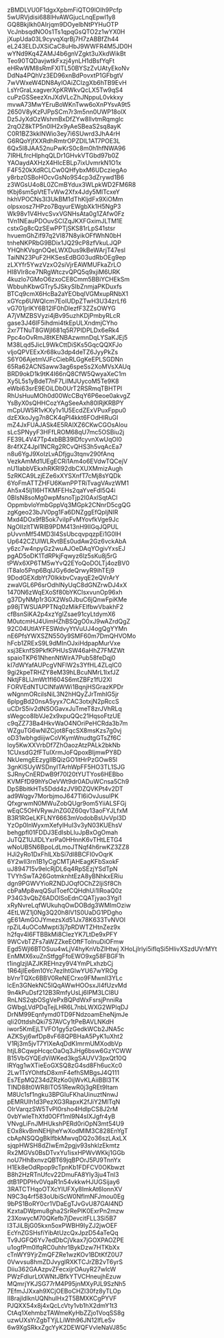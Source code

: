 zBMDLVU0F1dgxXpbmFiQTO9lOIh9Pcfp
5wURVjdisi688lHvAWGjucLnqEpwl1y8
GQ8BkjIkh0AIrjqm9DOyelbNtPYHuOTP
VcJnbsqdNO0s1Ts1qpqGsQTO2z1wYX0H
jXupUda03L9cyvqXqrBj7H7zABBfZh44
eL243ELDJXSiCaC8uHbJ9WWFR4M5JD0H
wYNd9Kq4ZAMJ4b6gnVZgkt3uXkdWikBt
Teo90TQDavjwtkFxzj4ynLH1dBsfYqFt
eHRwWM8sRmFXITL50BYSzZvUAtyEkoNv
DdNa4PQhVz3ED96xnBdPovxtP1GFbgtV
7wVWxeW4DN8AylOAiZCIzgXb6hTB9EvH
LsYrGraLxagverXpKRWkvQcLX5Tw9qS4
cuPzGSSeezXnJXdVLcZhJNppuL0vkkxy
mvwA73MwYEruBoWKnTww6oXnPYsvA9t5
2650V8yKzPJPpSCm7r3m5nn0UWP18olX
Dz5JyXdOzWshmBxDfZYw8IlvtmRqmgIc
2rqOZ8kTP5n0IH2x9yAeSBeaS2sq8ayK
C0R1BZ3kklNWio3ey7i6SUwrd3JhA4rH
G6RQoYjfXXRdhRmtrOPZDlL1AT7POE3L
6Qx5I8JAA52nuPwKrS0c8m0h1hfNWA96
7IRHLfrcHlphqQLDr1GHvkVTGbd97b0Z
YAOaydAXHzX4HlcEBLp7ixUvmrkN1O1x
F4F520kXdRCLCw0QHfybxM6UDcziegAo
y8rbz0SBoHOcvGsNo9S4cp3dZrywd1B6
z3WGsU4o8L0ZCmBYdux3WLpkWD2FM6R8
tKbj6sm5pVtETvWw2Xfx4Jdy5MITcxeY
hkhVPOCNs3l3UkBM1dThKljdFx9XiOMm
olpsxosz7HPzo7BqyurEWgbXk1H5NgP3
Wk98v1V4HvcSvxVGNHsAta0g1ZAfw0Fz
1Vn1NEauPDOuvSCIZqJKXFGximJLTM1E
cstxGg8cQzSEwPPTjSKS81rLpS41stsr
hvuemGhZif97q2VI87N8yikOFfWhN0bH
tnheNKPRbG9BDix1JQ29cP8zfVkuLJQP
YHQhKVsgnOQeLWXDus9kBeWArjT47esl
TaiNN23PuF2HKSesEdBG03udRbOEg9ep
zLXYfr5YwzVzxO2siVjrEAWMUFkaZrLO
HI8Vlr8ce7NRgWtczvQPQ5q9xjiM6URK
4kuzlo7GMoO6zxoCE8Cmm5BBiYCHEkSm
WbbuhKbwGTry5JSkySIbZnmjaPKDuxfs
BTCq9cmX6HcBa2aYEObqIVGMxupRNbX1
xGYcp6UWQIcm7EoIUDpZTwH3U34zrLf6
vG701jrIKY6B12lF0hDlezfF3ZZsOWYG
A7jVMZBSVyzi4jBv95uzhKDjPmbyRLcR
gase3J46IF5ihdmi4tkEpULXndmjCYho
2xr7TNuT8GWjI681q5R7PlDPLDx6eRk4
Ppc4oOvRmJ8tKENBAzwmnDqLYSaKJEj5
M38Lqd5JicL9WkCttDiSKs5GqcQQXFJo
vljoQPVEExXr68ku3dp4deTZ6JyyPkZs
S6Y06AjetmVJFcCiebRLGgKeEPLSGDNn
65Ra62ACNSaww3ag6speSs2XoMVsXAUq
BRD9okD1k9tK4I66nQ8CfW5QwyaXeC1m
Xy5L5s1yBdeT7nF7LilMJUycoM5Te9K8
eWbi63srE9EOiLDb0UrT2RSRmqTBHTPl
RhUsHuuMOh0d00WcCBqY6P6eoe0akvgZ
YsByX0sQHHCozYAgSeeAxh80lRjKRBPY
mCpUW5R1vKXy1v1U5EcdZExVPuxFppu0
dzEXkoJyg7n8CK4qPI4kkt6FOdHIRuGI
mZ4JxFUAJASk4E5RAlXZ6CKwCGOsAlou
sLcSPNyyF3HFfLROM68qU7mc5OSBiu2j
FE39L4V47Tp4xbBB39lDfcyvnXwUqOl0
8r4fXZ4JpI1NCRg2RCvQHS3h5vqAcEa7
n8u6YgJ9XoIzLvADfjgu3tqnv290fAnq
VezkAmMd1UEgECRi1Am4o6EVdwTQCejV
nU1IabbVEkxhRKRl92dbCXUXMmizAugh
5zRKCA9LzjEZe6xXYSXnfT7cMj8sYQDk
6YoFmATTZHFU6KwnPPTRiTvagVAvzWM1
Ah5x45lj1I6HTKMFEHs2qaYveFdI5Q4i
0BIsN8soMg0wpMsnoTjp2I0AxlSqtACl
OppmbvloYmbGppVq3MGpk2CNnrD5cgQG
zgKgeo23bJV0pg1Fa6DNZggEfQpljNIR
Mxd4DOx9fB5ok7viIpFvMYovfkVge9Jc
NgOIIzltTWRlB9PDM413nH9lIGqJQPUL
pUvvnMf54MD3l4SsUbcqvpqzpEi1G0lH
Up642CZUlWLRvtBEs0udAw2Gz6vckAbA
y6zc7w4npyGz2wuAJOeDAqYOgivYxsEJ
pgAD5oDK1TdRPkjFqwyz6lz5sKu8j5rG
tPWx6XP6TM5wYvQ2EYoQoDOLTj4ozBV0
lT8alo5Pnp6BqIJGy6deQrwyR9ihTEj9
9DodGEXdbYt70IkkbvCvayqE2eQVrArY
zwaVGL6P6srOdhlNyUqC8dGNZrwDJ4xX
1470N6zWqEXoSf80bYKClsxvunOp96xh
g37DyNMp1r3GX2Ws0JbuC6jQnwFpiKMe
p98jTWSUAPPTNq0zMikFElfbwVbakhF2
cfBsnSiKA2p4xzYgIZsae91cyLtdymX6
M0utcmHJ4UimHZhBSQgO0xJ9wAZrdQgZ
92C04UtIAYFESWdvyYtVuUJ4ogQgYYMn
nE6PfsYWXSZN550y9SMF60m7DmQHVOMo
hFcb1ZRExS9L9dMInOJxiHdpapMurVxe
xsj3EknfS9PkfKPHUsSW46aHhZ7FMZWt
spaioTKP61NhenNtWirA7Pub58feDqj0
kI7dWYafAUPcgVNFlW2s3YfHL4ZLqlC0
9gi2kpeTRHZY8eM39hLBcuNMrL1IxfJZ
NktjF8LIJmWt1fl604S6mtZBFz1fU2Xl
FORVEdNTUClNfaWWi1BqnjHSGrazKPDr
wNgnmORcilsNiL3N2hHQyZJrTmhIG5jr
6plpgBd20nsA5yyx7CAC3otxjN2pRccS
uCDrS5iv2dNSOGavxJuTmeT8zrJVhRLq
sWegco8IbVJe2x9xpuQQc21HqsoFtzUE
c9qZZ73Ba4HkvWaO4NOriPeHCRda3b7m
WZguTG6wNIZCjot8FqcSX8msKzs7g0vj
oD31wbhgdiijwCoVKymWnudtgGTsZf6C
Ioy5KwXXVrbDf7ZhOaozAtzPALk2bkNb
1CUxsdG2fFTuIXrmJoFQpoxBIjmwPY8D
NkUemgEEzygIlBQizGO1itHrPzGOw85l
3gnKISUyWSDnyITArhWpFF5HO3TL1SJG
SJRnyCnERDwB9f70l20tYUTYos6HEBbo
KVMFfD99hYsOeVWt9dr0ADuWCnsa5Ch9
DpSBbitkHTs5Ddd4zJV9DZQVKPt4v2DT
ad9Wqgv7MorbjmoJ647Tl6iOvJusuIPK
QfxgrwmN0MWuZobQUgr9om5YiiALSFGj
wEqC5OHVRywJnZG0Z60qv13aoFYJLfxM
B3R1RGeLKFLNY6663mVodobBsUvVpl3D
YzOp0InWyxmXefylHuI3v3yN03KUEhsV
behgpfl01FDDJ3EdIsbLluJpBxOgOmah
JuTQZ1UJlDLYxrPa0HHnnK6vTHtLETG4
wNoUB5N6BpoLdLmoJTNqf4h6rwKZ3ZZ8
HJi2yRo1DxFhlLXbSi7dI8BCFI0vOqrK
6Y2wIl3rn1B1yCgCMTjAHEagKFbSxokF
uJ894715v9elcRjDL6q4RpSEzjYSdTpN
TVYhSwTA26GotmknhtEzA8yBNhkxERiu
dgn9PGWVYioRZNDJOqfOChZ2ljiSf8Ch
cbPaMp8wqQSuIToefCQHdhUi1IRoaQ0z
P34G3vQbZ6ADOlSoEdnCQATjyao3Ygi1
xRyNvreLqfWUkuhqOwDOBdg3WMImOziw
4EtLWZ1j0Ng3Q20h8lV1S0UaDG1PDgho
gE61AmGOJYmezsXd51Jx78K633TvNVOl
rpZiL4uOCoMwpti3j7pRDWTZHtnZez9x
h2fqv4I6FTBBkMi8ClezYK7LtDe9xPFY
9WCvbTZFs7aWZZkeEOftFToInuDiOFmw
Egd5Wjl6BTOSuu4wLjV4hyKnVbZIHtwj
XHoLjIrlyi5ifIqSi5HlivXSzdUVrMYt
EnMMX6xuZnStfggFfoEWO9xg58FBGF1h
t1ingIzjlAZJKREHnzy9V4YmPLxhzbCj
1R64jIEe6m10Yc7ezIhtGlwYU67wYROg
bVnrTQXc6BBV0ReNECrxo9FMwnIl3YLc
lcEn3GNekNC5lQqAWwHOOsxJI4fUzvMd
9n4kPuDsf212B3RmfyUsLj6lPM3LCl8U
RnLNS2qbOSgVePxBQPdWxFsrsjPnniRa
GWbgLVdPDqTejLHR6L7nbLWXG2WPlqDJ
DrNM99Eqnfymd0TD9FNdzoamEheNjmJe
qIi20ttdshQki7S7AVCy1tPeBAVLNKdH
iwor5KmEjLTVFO1gy5zGedkWCb2JNA5c
AZKSyj6wfDp8vF68QPBHaA5PyK1uXht2
V1Rj3m5jvT7YlXeAqDdKImrmUMXodbVp
htjL8CqwpHcqcOaOq3JHg6bsw6GzYCWW
B15VbGYQEdViWKed3kgSAUVV3pxQt10Q
lRYqg1wXTieEoGXSQ8zG4sd8Fh6ucXc0
2Lw1TsYOhtfsD8xmF4efhSMBgsJ4Q111
Es7EpMQZ34dZRzKo0ijWvKLAiiBBl3TK
TIND88t0WR8ITO51RewR0j3gREt9Itam
M8Uc1sf1ngku3BPGIuFKhaUinuztNnwJ
pEMRUIh1d3PezXG3RapxK2fJiY2MlTqN
OIrVarqzSW5TvPI0rsho4HdlpCS8J2rM
0vbYwleThXfd0OFf1ml9N4sIXJgfr4yB
VNvgLiFnJMHUkshPERd0riOpN3mt54U9
EOx8kvBmNEHjheYwXodMlM3C828EnYgT
cbApNSQQgBkIfbkMwvqDQ2o36szLAxLX
sjqpHWSH8dZIwEm2pgjv93shklzEkmtz
Rx2MGVs0BsDTvxYu1isxHPWvWKkj1GGb
noU7Hh8xnvzQBT69jqBPOrJ5PJ9TnnYx
H1Ek8eOdRpop9cTpnKb1FDFCV0OKbwzt
B8h2HzRTnUfcv22DmuFA8Yly3ju4Tnl3
dtB1PDPHv0VqaR1n54vkkwHJUGSijay6
3RATCTHqoOTXcYIUFXy8ImkAt6lonnXV
N9C3q4rf583oUbiScW0NflmNFJmou0Eg
9bPS1BoRY0cr1VDaEgTJvGvU87GAI4ND
KzxtaDWpmu8gha2SrRePlK0ExrPn2mzw
23XowycM70QKefb7jDevcitFLL3Si5B7
I3TJiLBjG05kxn5oxPWBH9IyZJ2jwOEF
EcYnZGSHsfiYibAtUzcQxJpzD54aTeQq
Tv9JGFQ6Yv7edDbCjVkax7jGOXPAOZPE
u1ogfPm0lfqRC0uhhr1BykDzw7HTKbXx
cTnWY9YjrZmQFZRe1wzKOv1BDtKfZ0U7
0Vwvsu8hmZDJvyglRXKTCJrZB2vT6yrS
Diiu362GAAzpvZFecxijrOAuyR27wlcW
PWzFdIurLtXWNtJBfkYTVCHneujhEzuw
MQmrjYKJSG77rM4P95jnMXyPJL9SzNh5
7EfmJJXxah9XCjOEBoCHZl30fz8yTLOp
II8rajIdlknUQNhuIHx2T5BMXKCgPYVF
PJQXX54x8j4xQcLcVty1vb1hX2dmY1t3
CtAq1XehmbzTAWmeKyHbZZjo1VoqSS8g
uzwUXsYrZgbTYjLLiWth96JN12lfLeSv
6w9XgSRkxZgcYyK2DEWQFVvIeNaVJ85c
